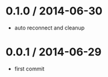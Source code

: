 
0.1.0 / 2014-06-30
==================

 * auto reconnect and cleanup

0.0.1 / 2014-06-29
==================

 * first commit
